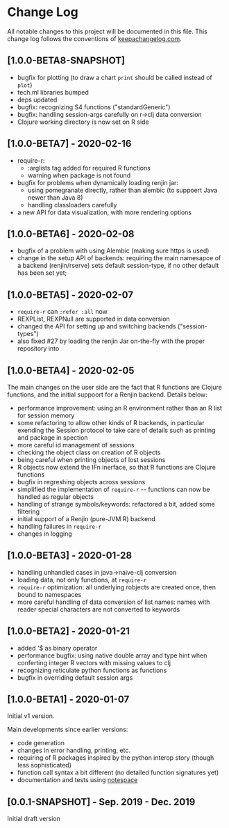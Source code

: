 # Change Log
All notable changes to this project will be documented in this file. This change log follows the conventions of [keepachangelog.com](http://keepachangelog.com/).

## [1.0.0-BETA8-SNAPSHOT]
- bugfix for plotting (to draw a chart `print` should be called instead of `plot`)
- tech.ml libraries bumped
- deps updated
- bugfix: recognizing S4 functions ("standardGeneric")
- bugfix: handling session-args carefully on r->clj data conversion
- Clojure working directory is now set on R side

## [1.0.0-BETA7] - 2020-02-16
- require-r:
  - :arglists tag added for required R functions
  - warning when package is not found
- bugfix for problems when dynamically loading renjin jar:
  - using pomegranate directly, rather than alembic (to suppoert Java newer than Java 8)
  - handling classloaders carefully
- a new API for data visualization, with more rendering options

## [1.0.0-BETA6] - 2020-02-08
- bugfix of a problem with using Alembic (making sure https is used)
- change in the setup API of backends: requiring the main namesapce of a backend (renjin/rserve) sets default session-type, if no other default has been set yet; 

## [1.0.0-BETA5] - 2020-02-07
- `require-r` can `:refer :all` now
- REXPList, REXPNull are supported in data conversion
- changed the API for setting up and switching backends ("session-types")
- also fixed #27 by loading the renjin Jar on-the-fly with the proper repository into

## [1.0.0-BETA4] - 2020-02-05
The main changes on the user side are the fact that R functions are Clojure functions, and the initial suppoort for a Renjin backend. Details below:
- performance improvement: using an R environment rather than an R list for session memory
- some refactoring to allow other kinds of R backends, in particular exending the Session protocol to take care of details such as printing and package in spection
- more careful id management of sessions
- checking the object class on creation of R objects
- being careful when printing objects of lost sessions
- R objects now extend the IFn inerface, so that R functions are Clojure functions
- bugfix in regreshing objects across sessions
- simplified the implementation of `require-r` -- functions can now be handled as regular objects
- handling of strange symbols/keywords: refactored a bit, added some filtering
- initial support of a Renjin (pure-JVM R) backend
- handling failures in `require-r`
- changes in logging
  
## [1.0.0-BETA3] - 2020-01-28
- handling unhandled cases in java->naive-clj conversion
- loading data, not only functions, at `require-r`
- `require-r` optimization: all underlying robjects are created once, then bound to namespaces
- more careful handling of data conversion of list names: names with reader special characters are not converted to keywords

## [1.0.0-BETA2] - 2020-01-21
- added '$ as binary operator
- performance bugfix: using native double array and type hint when conferting integer R vectors with missing values to clj
- recognizing reticulate python functions as functions
- bugfix in overriding default session args

## [1.0.0-BETA1] - 2020-01-07
Initial v1 version.

Main developments since earlier versions:
- code generation
- changes in error handling, printing, etc.
- requiring of R packages inspired by the python interop story (though less sophisticated)
- function call syntax a bit different (no detailed function signatures yet)
- documentation and tests using [notespace](https://github.com/scicloj/notespace)

## [0.0.1-SNAPSHOT] - Sep. 2019 - Dec. 2019
Initial draft version
